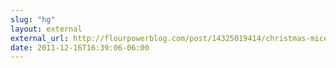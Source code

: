 ```yaml
---
slug: "hg"
layout: external
external_url: http://flourpowerblog.com/post/14325019414/christmas-mice-i-make-these-little-guys-every
date: 2011-12-16T16:39:06-06:00
---
```

